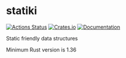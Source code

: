 # statiki

[![Actions Status](https://github.com/DoumanAsh/statiki/workflows/Rust/badge.svg)](https://github.com/DoumanAsh/statiki/actions)
[![Crates.io](https://img.shields.io/crates/v/statiki.svg)](https://crates.io/crates/statiki)
[![Documentation](https://docs.rs/statiki/badge.svg)](https://docs.rs/crate/statiki/)

Static friendly data structures

Minimum Rust version is 1.36
